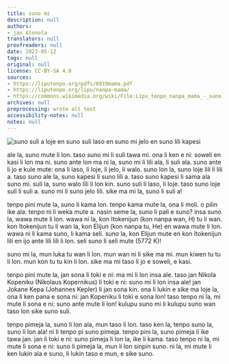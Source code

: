 ```yaml
---
title: suno mi
description: null
authors:
- jan Alonola
translators: null
proofreaders: null
date: 2023-05-12
tags: null
original: null
license: CC-BY-SA 4.0
sources:
- https://liputenpo.org/pdfs/0019mama.pdf
- https://liputenpo.org/lipu/nanpa-mama/
- https://commons.wikimedia.org/wiki/File:Lipu_tenpo_nanpa_mama_-_suno.png
archives: null
preprocessing: wrote alt text
accessibility-notes: null
notes: null
---
```


![suno suli a loje en suno suli laso en suno mi jelo en suno lili kapesi](https://upload.wikimedia.org/wikipedia/commons/6/68/Lipu_tenpo_nanpa_mama_-_suno.png)

ale la, suno mute li lon. taso suno mi li suli tawa mi. ona li ken e ni: soweli en kasi li lon ma ni. suno ante lon ma ni la, suno mi li lili ala, li suli ala. suno ante li jo e kule mute: ona li laso, li loje, li jelo, li walo. suno lon la, suno loje lili li lili a. taso suno ale la, suno kapesi li suno lili a. taso suno kapesi li sama ala suno mi. suli la, suno walo lili li lon kin. suno suli li laso, li loje. taso suno loje suli li suli a. suno mi li suno jelo lili. sike ma mi la, suno li suli a!

tenpo pini mute la, suno li kama lon. tenpo kama mute la, ona li moli. o pilin ike ala: tenpo ni li weka mute a. nasin seme la, suno li pali e suno? insa suno la, wawa mute li lon. wawa ni la, kon Itokenijun (kon nanpa wan, H) tu li wan. kon Itokenijun tu li wan la, kon Elijun (kon nanpa tu, He) en wawa mute li lon. wawa ni li kama suno, li kama seli. suno la, kon Elijun mute en kon Itokenijun lili en ijo ante lili lili li lon. seli suno li seli mute (5772 K)!

suno mi la, mun luka tu wan li lon. mun wan ni li sike ma mi. mun kiwen tu tu li lon. mun kon tu tu kin li lon. sike ma mi taso li jo e soweli, e kasi.

tenpo pini mute la, jan sona li toki e ni: ma mi li lon insa ale. taso jan Nikola Kopeniku (Nikolaus Kopernikus) li toki e ni: suno mi li lon insa ale! jan Jokane Kepa (Johannes Kepler) li jan sona kin. ona li lukin e sike ma loje la, ona li ken pana e sona ni: jan Kopeniku li toki e sona lon! taso tenpo ni la, mi mute li sona e ni: suno ante mute li lon! kulupu suno mi li kulupu suno wan taso lon sike suno suli.

tenpo pimeja la, suno li lon ala, mun taso li lon. taso ken la, tenpo suno la, suno li lon ala! ni li tenpo pi suno pimeja. tenpo pini la, suno pimeja li ike tawa jan. jan li toki e ni: suno pimeja li lon la, ike li kama. taso tenpo ni la, mi mute li sona e ni: suno li pimeja la, mun li lon sinpin suno. ni la, mi mute li ken lukin ala e suno, li lukin taso e mun, e sike suno.